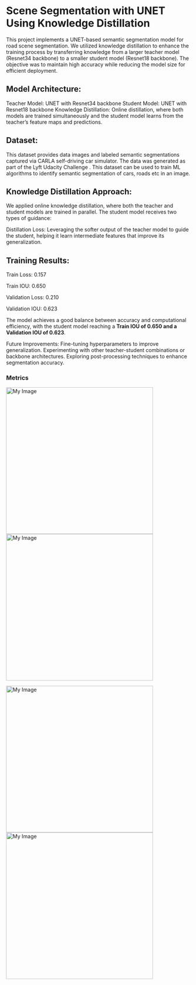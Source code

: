 # Scene Segmentation with UNET Using Knowledge Distillation

This project implements a UNET-based semantic segmentation model for road scene segmentation. We utilized knowledge distillation to enhance the training process by transferring knowledge from a larger teacher model (Resnet34 backbone) to a smaller student model (Resnet18 backbone). The objective was to maintain high accuracy while reducing the model size for efficient deployment.

## Model Architecture:

Teacher Model: UNET with Resnet34 backbone
Student Model: UNET with Resnet18 backbone
Knowledge Distillation: Online distillation, where both models are trained simultaneously and the student model learns from the teacher’s feature maps and predictions.

## Dataset:
This dataset provides data images and labeled semantic segmentations captured via CARLA self-driving car simulator. The data was generated as part of the Lyft Udacity Challenge . This dataset can be used to train ML algorithms to identify semantic segmentation of cars, roads etc in an image.

## Knowledge Distillation Approach:
We applied online knowledge distillation, where both the teacher and student models are trained in parallel. The student model receives two types of guidance:

Distillation Loss: Leveraging the softer output of the teacher model to guide the student, helping it learn intermediate features that improve its generalization.

## Training Results:

Train Loss: 0.157

Train IOU: 0.650

Validation Loss: 0.210

Validation IOU: 0.623

The model achieves a good balance between accuracy and computational efficiency, with the student model reaching a **Train IOU of 0.650 and a Validation IOU of 0.623**.

Future Improvements:
Fine-tuning hyperparameters to improve generalization.
Experimenting with other teacher-student combinations or backbone architectures.
Exploring post-processing techniques to enhance segmentation accuracy.

### Metrics

<img src="https://github.com/user-attachments/assets/dfc9883e-315b-44bc-a1e3-882e80f7b2ed" alt="My Image" width="400"> <img src="https://github.com/user-attachments/assets/82c26072-3113-41aa-aefd-172081ff93a2" alt="My Image" width="400">

<img src="https://github.com/user-attachments/assets/1aa6df8c-67ff-4fc6-92d0-495e7e3a3022" alt="My Image" width="400"> <img src="https://github.com/user-attachments/assets/fd9bd615-1e93-4c9c-9d39-97c71cbd34f0" alt="My Image" width="400">
